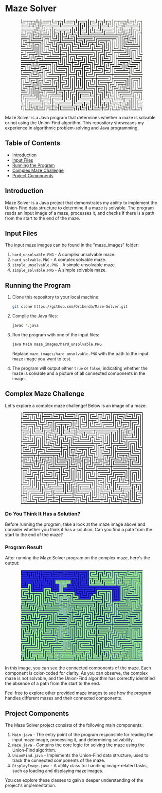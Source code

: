 # Maze Solver 

<img src="readme_img/maze_loop.gif" alt="maze"  width="400" height="300" style="display:block; margin:auto;" loop="true" >


Maze Solver is a Java program that determines whether a maze is solvable or not using the Union-Find algorithm. This repository showcases my experience in algorithmic problem-solving and Java programming.

## Table of Contents

- [Introduction](#introduction)
- [Input Files](#input-files)
- [Running the Program](#running-the-program)
- [Complex Maze Challenge](#complex-maze-challenge)
- [Project Components](#project-components)

## Introduction

Maze Solver is a Java project that demonstrates my ability to implement the Union-Find data structure to determine if a maze is solvable. The program reads an input image of a maze, processes it, and checks if there is a path from the start to the end of the maze.


## Input Files

The input maze images can be found in the "maze_images" folder:

1. `hard_unsolvable.PNG` - A complex unsolvable maze.
2. `hard_solvable.PNG` - A complex solvable maze.
3. `simple_unsolvable.PNG` - A simple unsolvable maze.
4. `simple_solvable.PNG` - A simple solvable maze.

## Running the Program

1. Clone this repository to your local machine:

   ```bash
   git clone https://github.com/Oribenda/Maze-Solver.git
   ```

2. Compile the Java files:

   ```bash
   javac *.java
   ```

3. Run the program with one of the input files:

   ```bash
   java Main maze_images/hard_unsolvable.PNG
   ```

   Replace `maze_images/hard_unsolvable.PNG` with the path to the input maze image you want to test.

4. The program will output either `true` or `false`, indicating whether the maze is solvable and a picture of all connected components in the image.


## Complex Maze Challenge

Let's explore a complex maze challenge! Below is an image of a maze:

<img src="readme_img/hard_unsolvable.PNG" alt="hard_unsolvable"  width="400" height="300" style="display:block; margin:auto;" >

### Do You Think It Has a Solution?

Before running the program, take a look at the maze image above and consider whether you think it has a solution. Can you find a path from the start to the end of the maze?

### Program Result

After running the Maze Solver program on the complex maze, here's the output:

<img src="readme_img/hard_output.PNG" alt="hard_output"  width="400" height="300" style="display:block; margin:auto;" >

In this image, you can see the connected components of the maze. Each component is color-coded for clarity. As you can observe, the complex maze is not solvable, and the Union-Find algorithm has correctly identified the absence of a path from the start to the end.

Feel free to explore other provided maze images to see how the program handles different mazes and their connected components.


## Project Components

The Maze Solver project consists of the following main components:

1. `Main.java` - The entry point of the program responsible for reading the input maze image, processing it, and determining solvability.
2. `Maze.java` - Contains the core logic for solving the maze using the Union-Find algorithm.
3. `UnionFind.java` - Implements the Union-Find data structure, used to track the connected components of the maze.
4. `DisplayImage.java` - A utility class for handling image-related tasks, such as loading and displaying maze images.

You can explore these classes to gain a deeper understanding of the project's implementation.
